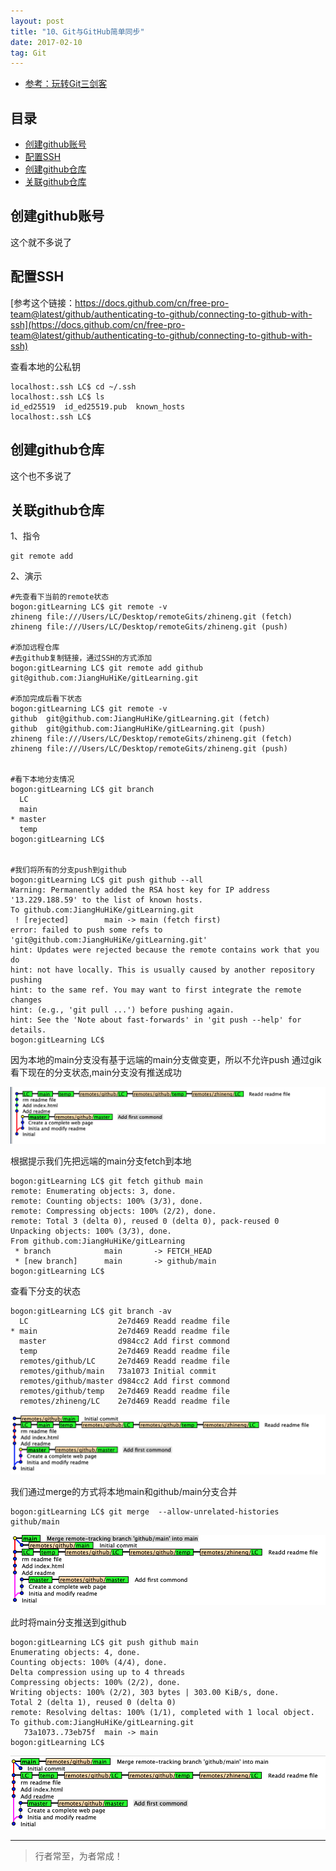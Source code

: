 ```yaml
---
layout: post
title: "10、Git与GitHub简单同步"
date: 2017-02-10
tag: Git
---   
```


- [参考：玩转Git三剑客](https://time.geekbang.org/course/intro/100021601)



## 目录
* [创建github账号](#content1)
* [配置SSH](#content2)
* [创建github仓库](#content3)
* [关联github仓库](#content4)



<!-- ************************************************ -->
## <a id="content1"></a>创建github账号

这个就不多说了

<!-- ************************************************ -->
## <a id="content2"></a>配置SSH

[参考这个链接：https://docs.github.com/cn/free-pro-team@latest/github/authenticating-to-github/connecting-to-github-with-ssh](https://docs.github.com/cn/free-pro-team@latest/github/authenticating-to-github/connecting-to-github-with-ssh)

查看本地的公私钥    
```
localhost:.ssh LC$ cd ~/.ssh
localhost:.ssh LC$ ls
id_ed25519	id_ed25519.pub	known_hosts
localhost:.ssh LC$ 
```

<!-- ************************************************ -->
## <a id="content3"></a>创建github仓库

这个也不多说了

<!-- ************************************************ -->
## <a id="content4"></a>关联github仓库


1、指令

```
git remote add
```

2、演示

```
#先查看下当前的remote状态
bogon:gitLearning LC$ git remote -v
zhineng	file:///Users/LC/Desktop/remoteGits/zhineng.git (fetch)
zhineng	file:///Users/LC/Desktop/remoteGits/zhineng.git (push)

#添加远程仓库
#去github复制链接，通过SSH的方式添加
bogon:gitLearning LC$ git remote add github git@github.com:JiangHuHiKe/gitLearning.git

#添加完成后看下状态
bogon:gitLearning LC$ git remote -v
github	git@github.com:JiangHuHiKe/gitLearning.git (fetch)
github	git@github.com:JiangHuHiKe/gitLearning.git (push)
zhineng	file:///Users/LC/Desktop/remoteGits/zhineng.git (fetch)
zhineng	file:///Users/LC/Desktop/remoteGits/zhineng.git (push)


#看下本地分支情况
bogon:gitLearning LC$ git branch
  LC
  main
* master
  temp
bogon:gitLearning LC$ 


#我们将所有的分支push到github
bogon:gitLearning LC$ git push github --all
Warning: Permanently added the RSA host key for IP address '13.229.188.59' to the list of known hosts.
To github.com:JiangHuHiKe/gitLearning.git
 ! [rejected]        main -> main (fetch first)
error: failed to push some refs to 'git@github.com:JiangHuHiKe/gitLearning.git'
hint: Updates were rejected because the remote contains work that you do
hint: not have locally. This is usually caused by another repository pushing
hint: to the same ref. You may want to first integrate the remote changes
hint: (e.g., 'git pull ...') before pushing again.
hint: See the 'Note about fast-forwards' in 'git push --help' for details.
bogon:gitLearning LC$ 
```
因为本地的main分支没有基于远端的main分支做变更，所以不允许push
通过gik看下现在的分支状态,main分支没有推送成功

<img src="/images/Git/git9_0.png" alt="img">

根据提示我们先把远端的main分支fetch到本地

```
bogon:gitLearning LC$ git fetch github main
remote: Enumerating objects: 3, done.
remote: Counting objects: 100% (3/3), done.
remote: Compressing objects: 100% (2/2), done.
remote: Total 3 (delta 0), reused 0 (delta 0), pack-reused 0
Unpacking objects: 100% (3/3), done.
From github.com:JiangHuHiKe/gitLearning
 * branch            main       -> FETCH_HEAD
 * [new branch]      main       -> github/main
bogon:gitLearning LC$ 
```

查看下分支的状态
```
bogon:gitLearning LC$ git branch -av
  LC                    2e7d469 Readd readme file
* main                  2e7d469 Readd readme file
  master                d984cc2 Add first commond
  temp                  2e7d469 Readd readme file
  remotes/github/LC     2e7d469 Readd readme file
  remotes/github/main   73a1073 Initial commit
  remotes/github/master d984cc2 Add first commond
  remotes/github/temp   2e7d469 Readd readme file
  remotes/zhineng/LC    2e7d469 Readd readme file
```

<img src="/images/Git/git9_1.png" alt="img">

我们通过merge的方式将本地main和github/main分支合并
```
bogon:gitLearning LC$ git merge  --allow-unrelated-histories github/main
```

<img src="/images/Git/git9_2.png" alt="img">

此时将main分支推送到github
```
bogon:gitLearning LC$ git push github main
Enumerating objects: 4, done.
Counting objects: 100% (4/4), done.
Delta compression using up to 4 threads
Compressing objects: 100% (2/2), done.
Writing objects: 100% (2/2), 303 bytes | 303.00 KiB/s, done.
Total 2 (delta 1), reused 0 (delta 0)
remote: Resolving deltas: 100% (1/1), completed with 1 local object.
To github.com:JiangHuHiKe/gitLearning.git
   73a1073..73eb75f  main -> main
bogon:gitLearning LC$ 
```
<img src="/images/Git/git9_3.png" alt="img">

----------
>  行者常至，为者常成！



